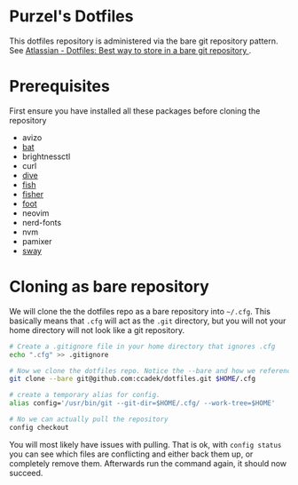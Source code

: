 # Purzel's Dotfiles

This dotfiles repository is administered via the bare git repository pattern. See [Atlassian - Dotfiles: Best way to store in a bare git repository ](https://www.atlassian.com/git/tutorials/dotfiles).

# Prerequisites

First ensure you have installed all these packages before cloning the repository

- avizo
- [bat](https://github.com/sharkdp/bat)
- brightnessctl
- curl
- [dive](https://github.com/wagoodman/dive)
- [fish](https://github.com/fish-shell/fish-shell)
- [fisher](https://github.com/jorgebucaran/fisher)
- [foot](https://codeberg.org/dnkl/foot)
- neovim
- nerd-fonts
- nvm
- pamixer
- [sway](https://github.com/swaywm/sway)

# Cloning as bare repository

We will clone the the dotfiles repo as a bare repository into `~/.cfg`. This basically means that `.cfg` will act as the `.git` directory, but you will not your home directory will not look like a git repository.

```bash
# Create a .gitignore file in your home directory that ignores .cfg
echo ".cfg" >> .gitignore

# Now we clone the dotfiles repo. Notice the --bare and how we reference the .cfg folder
git clone --bare git@github.com:ccadek/dotfiles.git $HOME/.cfg

# create a temporary alias for config.
alias config='/usr/bin/git --git-dir=$HOME/.cfg/ --work-tree=$HOME'

# No we can actually pull the repository
config checkout
```

You will most likely have issues with pulling. That is ok, with `config status` you can see which files are conflicting and either back them up, or completely remove them. Afterwards run the command again, it should now succeed.
